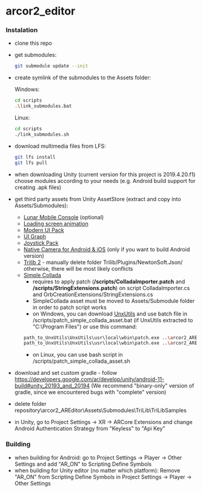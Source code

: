 # arcor2_editor

### Instalation
 - clone this repo
 - get submodules:
   ```bash
   git submodule update --init
   ```
 - create symlink of the submodules to the Assets folder:
 
   Windows:
   ```bash
   cd scripts
   .\link_submodules.bat
   ```
   
   Linux:
   ```bash
   cd scripts
   ./link_submodules.sh
   ```
 - download multimedia files from LFS:
   ```bash
   git lfs install
   git lfs pull
   ```
 - when downloading Unity (current version for this project is 2019.4.20.f1) choose modules according to your needs (e.g. Android build support for creating .apk files)
 - get third party assets from Unity AssetStore (extract and copy into Assets/Submodules):
   - [Lunar Mobile Console](https://assetstore.unity.com/packages/tools/gui/lunar-mobile-console-free-82881) (optional)
   - [Loading screen animation](https://assetstore.unity.com/packages/tools/loading-screen-animation-98505) 
   - [Modern UI Pack](https://assetstore.unity.com/packages/tools/gui/modern-ui-pack-150824)
   - [UI Graph](https://assetstore.unity.com/packages/tools/gui/ui-graph-51304)
   - [Joystick Pack](https://assetstore.unity.com/packages/tools/input-management/joystick-pack-107631)
   - [Native Camera for Android & iOS](https://assetstore.unity.com/packages/tools/integration/native-camera-for-android-ios-117802) (only if you want to build Android version)
   - [Trilib 2](https://assetstore.unity.com/packages/tools/modeling/trilib-2-model-loading-package-157548) - manually delete folder Trilib/Plugins/NewtonSoft.Json/ otherwise, there will be most likely conflicts
   - [Simple Collada](https://assetstore.unity.com/packages/tools/input-management/simple-collada-19579)
     - requires to apply patch (<b>/scripts/ColladaImporter.patch</b> and <b>/scripts/StringExtensions.patch</b>) on script ColladaImporter.cs and OrbCreationExtensions/StringExtensions.cs
     - SimpleCollada asset must be moved to Assets/Submodule folder in order to patch script works
     - on Windows, you can download [UnxUtils](http://unxutils.sourceforge.net/) and use batch file in /scripts/patch_simple_collada_asset.bat (if UnxUtils extracted to "C:\Program Files\") or use this command:
     ```bash       
     path_to_UnxUtils\UnxUtils\usr\local\wbin\patch.exe ..\arcor2_AREditor\Assets\Submodules\SimpleCollada\ColladaImporter.cs -i ColladaImporter.patch
     path_to_UnxUtils\UnxUtils\usr\local\wbin\patch.exe ..\arcor2_AREditor\Assets\Submodules\SimpleCollada\OrbCreationExtensions\StringExtensions.cs -i StringExtensions.patch
     ```
     - on Linux, you can use bash script in /scripts/patch_simple_collada_asset.sh

 - download and set custom gradle - follow https://developers.google.com/ar/develop/unity/android-11-build#unity_20193_and_20194 (We recommend "binary-only" version of gradle, since we encountered bugs with "complete" version)
 - delete folder repository\arcor2_AREditor\Assets\Submodules\TriLib\TriLibSamples
 - in Unity, go to Project Settings -> XR -> ARCore Extensions and change Android Authentication Strategy from "Keyless" to "Api Key"

### Building
 - when building for Android: go to Project Settings -> Player -> Other Settings and add "AR_ON" to Scripting Define Symbols
 - when building for Unity editor (no matter which platform): Remove "AR_ON" from Scripting Define Symbols in Project Settings -> Player -> Other Settings
 
